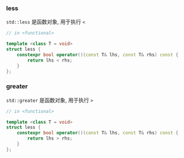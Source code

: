 ### less

`std::less` 是函数对象, 用于执行 `<`

```cpp
// in <functional>

template <class T = void>
struct less {
	constexpr bool operator()(const T& lhs, const T& rhs) const {
		return lhs < rhs;
	}
};
```

### greater

`std::greater` 是函数对象, 用于执行 `>`

```cpp
// in <functional>

template <class T = void>
struct less {
	constexpr bool operator()(const T& lhs, const T& rhs) const {
		return lhs > rhs;
	}
};
```